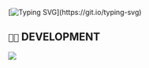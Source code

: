 [![Typing SVG](https://readme-typing-svg.demolab.com?font=Fira+Code&duration=3000&pause=500&color=00F706&vCenter=true&random=false&width=435&lines=username%3A+0dxplt;age%3A+19+-+country%3A+Italy;job%3A+%2F+-+studying+computer+science;)](https://git.io/typing-svg)

## `👨‍💻` DEVELOPMENT
[![](https://skillicons.dev/icons?i=c,cpp,ts,python,js,bash,powershell,visualstudio,vscode,kali,windows,mysql,nextjs)](https://skillicons.dev)
